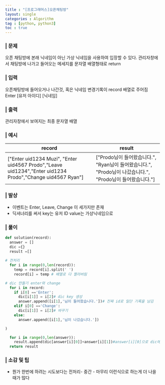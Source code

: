 ```yaml
---
title : "[프로그래머스]오픈채팅방"
layout: single
categories : Algorithm
tag : [python, python3]
toc : true
---
```

### | 문제
오픈 채팅방에 본래 닉네임이 아닌 가상 닉네임을 사용하여 입장할 수 있다.
관리자창에서 채팅방에 나가고 들어오는 메세지를 문자열 배열형태로 return

### | 입력
오픈채팅방에 들어오거나 나간것, 혹은 닉네임 변경기록이 record 배열로 주어짐  
Enter [유저 아이디] [닉네임]  

### | 출력
관리자창에서 보여지는 최종 문자열 배열

### | 예시

|**record**|**result**|
|---|---|
|["Enter uid1234 Muzi", "Enter uid4567 Prodo","Leave uid1234","Enter uid1234 Prodo","Change uid4567 Ryan"]| ["Prodo님이 들어왔습니다.", "Ryan님이 들어왔습니다.", "Prodo님이 나갔습니다.", "Prodo님이 들어왔습니다."]|


### | 발상
- 이벤트는 Enter, Leave, Change 이 세가지만 존재
- 딕셔너리를 써서 key는 유저 ID value는 가상닉네임으로 


### | 풀이

``` python
def solution(record):
  answer = []
  dic ={}
  result =[]
    
# 전처리    
  for i in range(0,len(record)):
    temp = record[i].split(' ')
    record[i] = temp # 배열로 다 짤라버림

# dic 만들기 enter와 change
  for i in record:
    if i[0] =='Enter':
      dic[i[1]] = i[2]# dic key 생성
      answer.append([i[1],'님이 들어왔습니다.'])# 진짜 id로 일단 기록을 남김
    elif i[0] =='Change':
      dic[i[1]] = i[2]# 바꾸기
    else:
      answer.append([i[1],'님이 나갔습니다.'])

)

  for i in range(0,len(answer)):
    result.append(dic[answer[i][0]]+answer[i][1])#answer[i][0]으로 dic에서 진짜 id로 value값 찾아서 넣음
  return result

```

### | 소감 및 팁
- 뭔가 한번에 하려는 시도보다는 전처리- 중간 - 마무리 이런식으로 하는게 더 나을 때가 많다